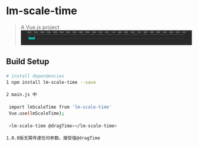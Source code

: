 # lm-scale-time

> A Vue.js project
![img.png](img.png)
## Build Setup

``` bash
# install dependencies
1 npm install lm-scale-time --save

2 main.js 中

 import lmScaleTime from 'lm-scale-time'
 Vue.use(lmScaleTime);

 <lm-scale-time @dragTime></lm-scale-time>

1.0.0版无需传递任何参数。接受值@dragTime



